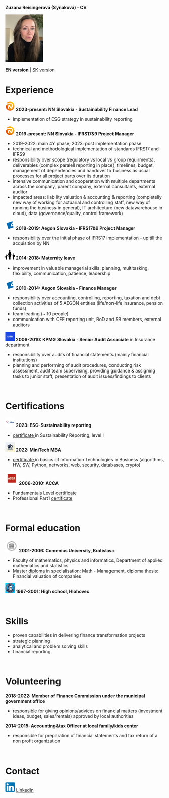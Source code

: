 **Zuzana Reisingerová (Synaková) - CV**

<img src="profile pic-min.jpg" width="120" height="150">

[**EN version**](README.md) | [SK version](README_SK.md) 

# Experience
**<img src="NN logo.jpeg" width="30" height="30"> 2023-present: NN Slovakia - Sustainability Finance Lead** 
* implementation of ESG strategy in sustainability reporting

**<img src="NN logo.jpeg" width="30" height="30"> 2019-present: NN Slovakia - IFRS17&9 Project Manager** 
* 2019-2022: main 4Y phase; 2023: post implementation phase
* technical and methodological implementation of standards IFRS17 and IFRS9 
* responsibility over scope (regulatory vs local vs group requirments), deliverables (complex paralell reporting in place), timelines, budget, management of dependencies and handover to business as usual processes for all project parts over its duration 
* intensive communication and cooperation with multiple departments across the company, parent company, external consultants, external auditor
* impacted areas: liability valuation & accounting & reporting (completelly new way of working for actuarial and controlling staff, new way of running the business in general), IT architecture (new datawarehouse in cloud), data (governance/quality, control framework) 
  
**<img src="Aegon logo.jpeg" width="30" height="30"> 2018-2019: Aegon Slovakia - IFRS17&9 Project Manager**
* responsibility over the initial phase of IFRS17 implementation - up till the acquisition by NN  

**<img src="maternity2.png" width="30" height="30"> 2014-2018: Maternity leave** 
* improvement in valuable managerial skills: planning, multitasking, flexibility, communication, patience, leadership

**<img src="Aegon logo.jpeg" width="30" height="30"> 2010-2014: Aegon Slovakia - Finance Manager** 
* responsibility over accounting, controlling,  reporting, taxation and debt collection activities of 5 AEGON entities (life/non-life insurance, pension funds) 
* team leading (~ 10 people) 
* communication with CEE reporting unit, BoD and SB members, external auditors

**<img src="kpmg logo.jpeg" width="30" height="30"> 2006-2010: KPMG Slovakia - Senior Audit Associate** in Insurance department 
* responsibility over audits of financial statements (mainly financial institutions) 
* planning and performing of audit procedures, conducting risk assessment, audit team supervising, providing guidance & assigning tasks to junior staff, presentation of audit issues/findings to clients

<br>

# Certifications
**<img src="kpmg institute logo.jpg" width="30" height="30"> 2023: ESG-Sustainability reporting**
*  <a href="KPMG ESG certifikat.jpg"> certificate </a> in Sustainability Reporting, level I 

**<img src="MiniTech logo.jpeg" width="30" height="30"> 2022: MiniTech MBA**
*  <a href="Reisingerova_MiniTechMBA_EN certificate.pdf"> certificate </a> in basics of Information Technologies in Business (algorithms, HW, SW, Python, networks, web, security, databases, crypto) 

**<img src="ACCA logo.jpeg" width="40" height="40"> 2006-2010: ACCA** 
* Fundamentals Level <a href="Reisingerova_ACCA_Fundamentals Level.pdf">certificate </a> 
* Professional Part1 <a href="Reisingerova_ACCA_Professional Part1.pdf">certificate </a> 

<br>

# Formal education 
**<img src="UK logo.jpeg" width="40" height="40"> 2001-2006: Comenius University, Bratislava** 

* Faculty of mathematics, physics and informatics, Department of applied mathematics and statistics 
* <a href="diplom.pdf"> Master diploma </a> in specialisation: Math - Management, diploma thesis: Financial valuation of companies 
 
**<img src="gymnazium logo.jpeg" width="30" height="30"> 1997-2001: High school, Hlohovec**

<br>

# Skills
* proven capabilities in delivering finance transformation projects 
* strategic planning 
* analytical and problem solving skills
* financial reporting

<br>

# Volunteering
**2018-2022: Member of Finance Commission under the municipal government office**
* responsible for giving opinions/advices on financial matters (investment ideas, budget, sales/rentals) approved by local authorities 

**2014-2015: Accounting&tax Officer at local family/kids center**
* responsible for preparation of financial statements and tax return of a non profit organization

<br>

# Contact
<img src="LinkedIn logo.png" width="30" height="30"> 
<a href="https://www.linkedin.com/in/zuzana-reisingerova-388977152/">LinkedIn</a> 
